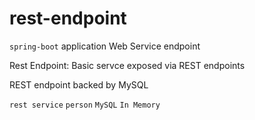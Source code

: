 # rest-endpoint
`spring-boot` application Web Service endpoint


Rest Endpoint: Basic servce exposed via REST endpoints

REST endpoint backed by MySQL

`rest service` `person`  `MySQL` `In Memory` 
